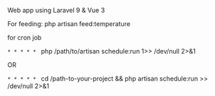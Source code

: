 Web app using Laravel 9 & Vue 3

For feeding: 
php artisan feed:temperature

for cron job

`* * * * * ` php /path/to/artisan schedule:run 1>> /dev/null 2>&1

 OR

`* * * * * ` cd /path-to-your-project && php artisan schedule:run >> /dev/null 2>&1
